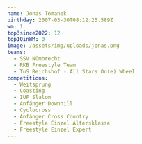 ```yaml
---
name: Jonas Tomanek
birthday: 2007-03-30T08:12:25.589Z
wm: 1
top3since2022: 12
top10inWM: 0
image: /assets/img/uploads/jonas.png
teams:
  - SSV Nümbrecht
  - RKB Freestyle Team
  - TuS Reichshof - All Stars On(e) Wheel
competitions:
  - Weitsprung
  - Coasting
  - IUF Slalom
  - Anfänger Downhill
  - Cyclocross
  - Anfänger Cross Country
  - Freestyle Einzel Altersklasse
  - Freestyle Einzel Expert
---
```

